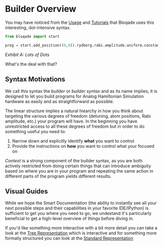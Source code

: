 # Builder Overview

You may have noticed from the [Usage](../getting_started/philosophy.md) and [Tutorials](https://queracomputing.github.io/bloqade-python-examples/latest/)
that Bloqade uses this interesting, dot-intensive syntax.

```python
from bloqade import start

prog = start.add_position((0,0)).rydberg.rabi.amplitude.uniform.constant(1,1)
```
*Exhibit A: Lots of Dots*

What's the deal with that? 

## Syntax Motivations

We call this syntax the *builder* or *builder syntax* and as its name implies, it is designed to let you build programs for Analog Hamiltonian Simulation hardware as easily and as straightforward as possible.

The linear structure implies a natural hiearchy in how you think about targeting the various degrees of freedom (detuning, atom positions, Rabi amplitude, etc.) your program will have. In the beginning you have unrestricted access to all these degrees of freedom but in order to do something useful you need to:

1. Narrow down and explicitly identify **what** you want to control
2. Provide the instructions on **how** you want to control what your focused on

*Context* is a strong component of the builder syntax, as you are both actively restricted from doing certain things that can introduce ambiguity based on where you are in your program and repeating the same action in different parts of the program yields different results.

## Visual Guides

While we hope the Smart Documentation (the ability to instantly see all your next possible steps and their capabilities in your favorite IDE/IPython) is sufficient to get you where you need to go, we undestand it's particularly beneficial to get a high-level overview of things before diving in.

If you'd like something more interactive with a bit more detail you can take a look at the [Tree Representation](tree.md) which is interactive and for something more formally structured you can look at the [Standard Representation](standard.md)